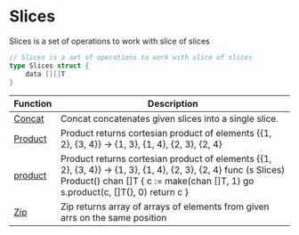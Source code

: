 # Slices

Slices is a set of operations to work with slice of slices

```go
// Slices is a set of operations to work with slice of slices
type Slices struct {
	data [][]T
}
```

| Function | Description |
| -------- | ----------- |
| [Concat](./concat.md) | Concat concatenates given slices into a single slice. |
| [Product](./product.md) | Product returns cortesian product of elements {{1, 2}, {3, 4}} -> {1, 3}, {1, 4}, {2, 3}, {2, 4} |
| [product](./product.md) | Product returns cortesian product of elements {{1, 2}, {3, 4}} -> {1, 3}, {1, 4}, {2, 3}, {2, 4} func (s Slices) Product() chan []T { 	c := make(chan []T, 1) 	go s.product(c, []T{}, 0) 	return c }  |
| [Zip](./zip.md) | Zip returns array of arrays of elements from given arrs on the same position |
